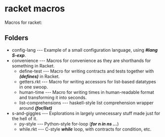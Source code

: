 racket macros
=============

Macros for racket:

Folders
-------
* config-lang --- Example of a small configuration language, using ***#lang S-exp***.
* convenience --- Macros for convenience as they are shorthands for something in Racket.
  * define-test --- Macro for writing contracts and tests together with ***(defines)*** in Racket.
  * getters.rkt --- Macro for writing accessors for list-based datatypes in one swoop.
  * human-time --- Macro for writing times in human-readable format and transforming it into seconds.
  * list-comprehensions --- haskell-style list comprehension wrapper around ***(for/list)***
* s-and-giggles --- Explorations in largely unnecessary stuff made just for the hell of it.
  * py-style --- Python-style for-loop (***for n in ns ...***)
  * while.rkt --- C-style ***while*** loop, with contracts for condition, etc.